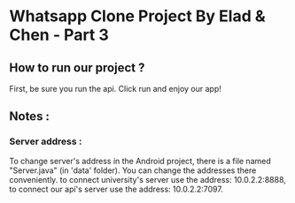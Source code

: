 # Whatsapp Clone Project By Elad & Chen - Part 3

## How to run our project ?

First, be sure you run the api. Click run and enjoy our app!

## Notes :

### Server address :

To change server's address in the Android project, there is a file named "Server.java" (in 'data' folder).
You can change the addresses there conveniently.
to connect university's server use the address: 10.0.2.2:8888,
to connect our api's server use the address: 10.0.2.2:7097.
